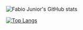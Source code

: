 ![Fabio Junior's GitHub stats](https://github-readme-stats.vercel.app/api?username=fabioo-junioor&show_icons=true&theme=gotham&card_width=5)

[![Top Langs](https://github-readme-stats.vercel.app/api/top-langs/?username=fabioo-junioor&layout=compact)](https://github.com/anuraghazra/github-readme-stats)
